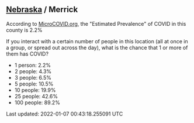 
## [Nebraska](/united-states/nebraska) / Merrick

According to [MicroCOVID.org](http://microcovid.org),
the "Estimated Prevalence" of COVID in this county is 2.2%

If you interact with a certain number of people in this location
(all at once in a group, or spread out across the day), what is the chance that
1 or more of them has COVID?

- 1 person: 2.2%
- 2 people: 4.3%
- 3 people: 6.5%
- 5 people: 10.5%
- 10 people: 19.9%
- 25 people: 42.6%
- 100 people: 89.2%

Last updated: 2022-01-07 00:43:18.255091 UTC
